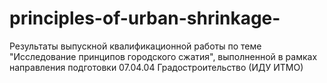 # principles-of-urban-shrinkage-
Результаты выпускной квалификационной работы по теме "Исследование принципов городского сжатия", выполненной в рамках направления подготовки 07.04.04 Градостроительство (ИДУ ИТМО)
